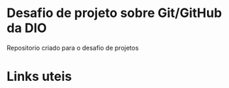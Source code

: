 # Desafio de projeto sobre Git/GitHub da DIO
Repositorio criado para o desafio de projetos

# Links uteis 
